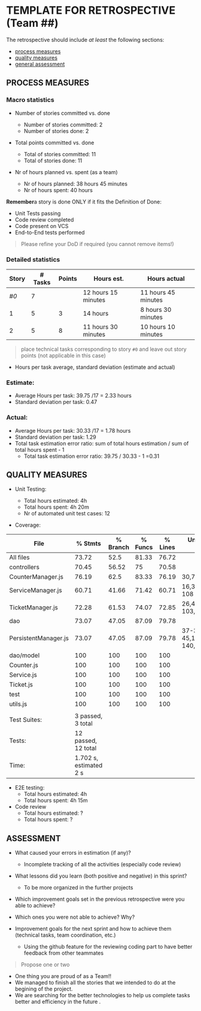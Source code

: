 TEMPLATE FOR RETROSPECTIVE (Team ##)
=====================================

The retrospective should include _at least_ the following
sections:

- [process measures](#process-measures)
- [quality measures](#quality-measures)
- [general assessment](#assessment)

## PROCESS MEASURES 

### Macro statistics

- Number of stories committed vs. done 
  
  -  Number of stories committed: 2
  -  Number of stories done: 2
- Total points committed vs. done 
  - Total of stories committed: 11
  - Total of stories done: 11
- Nr of hours planned vs. spent (as a team)
  - Nr of hours planned: 38 hours 45 minutes
  - Nr of hours spent: 40 hours

**Remember**a story is done ONLY if it fits the Definition of Done:
 
- Unit Tests passing
- Code review completed
- Code present on VCS
- End-to-End tests performed

> Please refine your DoD if required (you cannot remove items!) 

### Detailed statistics

| Story  | # Tasks | Points | Hours est. | Hours actual |
|--------|---------|--------|------------|--------------|
| _#0_   |    7     |       |   12 hours 15 minutes     |      11 hours 45 minutes          |
| 1     |     5    |     3   |     14 hours       |      8 hours 30 minutes           |
| 2    |     5    |     8   |    11 hours 30 minutes         |     10 hours 10 minutes           |
   

> place technical tasks corresponding to story `#0` and leave out story points (not applicable in this case)

- Hours per task average, standard deviation (estimate and actual)
 ### Estimate:
  -  Average Hours per task: 39.75 /17 = 2.33 hours
   - Standard deviation per task: 0.47
  ### Actual:
  - Average Hours per task: 30.33 /17 = 1.78 hours
  - Standard deviation per task: 1.29
- Total task estimation error ratio: sum of total hours estimation / sum of total hours spent - 1
  - Total task estimation error ratio: 39.75 / 30.33 - 1 =0.31 

  
## QUALITY MEASURES 

- Unit Testing:
  - Total hours estimated: 4h
  - Total hours spent: 4h 20m
  - Nr of automated unit test cases: 12

- Coverage:

| File | % Stmts | % Branch | % Funcs | % Lines | Uncovered Line |
|-----------------------|---------|----------|---------|---------|-----------------------------|
| All files              |   73.72 |     52.5 |   81.33 |   76.72 | |
| controllers           |   70.45 |    56.52 |      75 |   70.58 | |
|  CounterManager.js    |   76.19 |     62.5 |   83.33 |   76.19 | 30,74-83 |
|  ServiceManager.js    |   60.71 |    41.66 |   71.42 |   60.71 | 16,33,70,84-108 |
|  TicketManager.js     |   72.28 |    61.53 |   74.07 |   72.85 | 26,47,81,102-103,145-160    |
| dao                   |   73.07 |    47.05 |   87.09 |   79.78 | |
|  PersistentManager.js |   73.07 |    47.05 |   87.09 |   79.78 | 37-38,44-45,115,124-140,153 |
| dao/model             |     100 |      100 |     100 |     100 | |
|  Counter.js           |     100 |      100 |     100 |     100 | |
|  Service.js           |     100 |      100 |     100 |     100 | |
|  Ticket.js            |     100 |      100 |     100 |     100 | |
| test                  |     100 |      100 |     100 |     100 | |
|  utils.js             |     100 |      100 |     100 |     100 | |
| |
| Test Suites: | 3 passed, 3 total |
| Tests:      | 12 passed, 12 total |
| Time:       | 1.702 s, estimated 2 s |

- E2E testing:
  - Total hours estimated: 4h
  - Total hours spent: 4h 15m
- Code review
  - Total hours estimated: ?
  - Total hours spent: ?

  


## ASSESSMENT

- What caused your errors in estimation (if any)?

    -  Incomplete tracking of all the activities (especially code review)


- What lessons did you learn (both positive and negative) in this sprint?

  - To be more organized in the further projects

- Which improvement goals set in the previous retrospective were you able to achieve? 

  
- Which ones you were not able to achieve? Why?


- Improvement goals for the next sprint and how to achieve them (technical tasks, team coordination, etc.)

  - Using the github feature for the reviewing coding part to have better feedback from other teammates

> Propose one or two

- One thing you are proud of as a Team!!
- We managed to finish all the stories that we intended to do at the begining of the project.
- We are searching for the better technologies to help us complete tasks better and efficiency in the future .